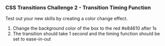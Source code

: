 ### CSS Transitions Challenge 2 - Transition Timing Function

Test out your new skills by creating a color change effect. 

1. Change the background color of the box to the red #e84610 after 1s
2. The transition should take 1 second and the timing function should be set to ease-in-out